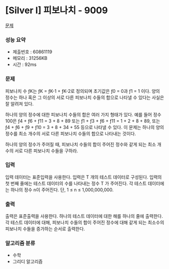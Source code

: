 # [Silver I] 피보나치 - 9009
<a href="https://www.acmicpc.net/problem/9009">문제</a>

### 성능 요약
- 제출번호 : 60861119 <br>
- 메모리 : 31256KB <br>
- 시간 : 92ms

### 문제
피보나치 수 ƒK는 ƒK = ƒK-1 + ƒK-2로 정의되며 초기값은 ƒ0 = 0과 ƒ1 = 1 이다. 양의 정수는 하나 혹은 그 이상의 서로 다른 피보나치 수들의 합으로 나타낼 수 있다는 사실은 잘 알려져 있다. 

하나의 양의 정수에 대한 피보나치 수들의 합은 여러 가지 형태가 있다. 예를 들어 정수 100은 ƒ4 + ƒ6 + ƒ11 = 3 + 8 + 89 또는 ƒ1 + ƒ3 + ƒ6 + ƒ11 = 1 + 2 + 8 + 89, 또는 ƒ4 + ƒ6 + ƒ9 + ƒ10 = 3 + 8 + 34 + 55 등으로 나타낼 수 있다. 이 문제는 하나의 양의 정수를 최소 개수의 서로 다른 피보나치 수들의 합으로 나타내는 것이다. 

하나의 양의 정수가 주어질 때, 피보나치 수들의 합이 주어진 정수와 같게 되는 최소 개수의 서로 다른 피보나치 수들을 구하라. 

### 입력
입력 데이터는 표준입력을 사용한다. 입력은 T 개의 테스트 데이터로 구성된다. 입력의 첫 번째 줄에는 테스트 데이터의 수를 나타내는 정수 T 가 주어진다. 각 테스트 데이터에는 하나의 정수 n이 주어진다. 단, 1 ≤ n ≤ 1,000,000,000. 

### 출력
출력은 표준출력을 사용한다. 하나의 테스트 데이터에 대한 해를 하나의 줄에 출력한다. 각 테스트 데이터에 대해, 피보나치 수들의 합이 주어진 정수에 대해 같게 되는 최소수의 피보나치 수들을 증가하는 순서로 출력한다. 

### 알고리즘 분류
- 수학
- 그리디 알고리즘
